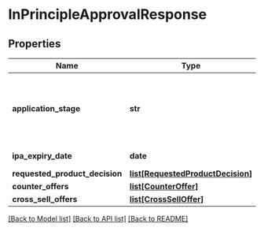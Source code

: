 # InPrincipleApprovalResponse

## Properties
Name | Type | Description | Notes
------------ | ------------- | ------------- | -------------
**application_stage** | **str** | Current stage of an application.This is a reference data field. Please use /v1/apac/utilities/referenceData/{applicationStage} resource to get possible value of this field with description. You can use applicationStage field name as the referenceCode parameter to retrieve the values. | 
**ipa_expiry_date** | **date** | In principle approval expiration date in  ISO 8601 date format YYYY-MM-DD | [optional] 
**requested_product_decision** | [**list[RequestedProductDecision]**](RequestedProductDecision.md) |  | [optional] 
**counter_offers** | [**list[CounterOffer]**](CounterOffer.md) |  | [optional] 
**cross_sell_offers** | [**list[CrossSellOffer]**](CrossSellOffer.md) |  | [optional] 

[[Back to Model list]](../README.md#documentation-for-models) [[Back to API list]](../README.md#documentation-for-api-endpoints) [[Back to README]](../README.md)

